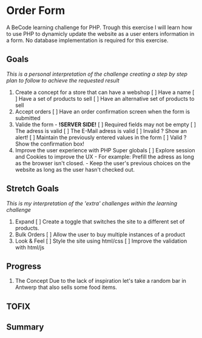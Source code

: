 # Order Form
A BeCode learning challenge for PHP.
Trough this exercise I will learn how to use PHP to dynamicly update the website as a user enters information in a form.
No database implementation is required for this exercise.
## Goals
_This is a personal interpretation of the challenge creating a step by step plan to follow to achieve the requested result_
1. Create a concept for a store that can have a webshop
    [ ] Have a name
    [ ] Have a set of products to sell
    [ ] Have an alternative set of products to sell
2. Accept orders
    [ ] Have an order confirmation screen when the form is submitted
3. Valide the form - **!SERVER SIDE!**
    [ ] Required fields may not be empty
    [ ] The adress is valid
    [ ] The E-Mail adress is valid 
        [ ] Invalid ? Show an alert!
            [ ] Maintain the previously entered values in the form
        [ ] Valid ? Show the confirmation box!
4. Improve the user experience with PHP Super globals
    [ ] Explore session and Cookies to improve the UX
        - For example: Prefill the adress as long as the browser isn't closed.
        - Keep the user's previous choices on the website as long as the user hasn't checked out.
## Stretch Goals
_This is my interpretation of the 'extra' challenges within the learning challenge_
1. Expand
    [ ] Create a toggle that switches the site to a different set of products.
2. Bulk Orders
    [ ] Allow the user to buy multiple instances of a product
3. Look & Feel
    [ ] Style the site using html/css
    [ ] Improve the validation with html/js
## Progress
1. The Concept
Due to the lack of inspiration let's take a random bar in Antwerp that also sells some food items.

## TOFIX

## Summary